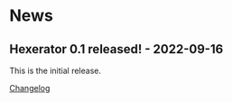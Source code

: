 # News

## Hexerator 0.1 released! - 2022-09-16

This is the initial release.

[Changelog](https://github.com/crumblingstatue/hexerator/blob/main/CHANGELOG.md#010---2022-09-16)


